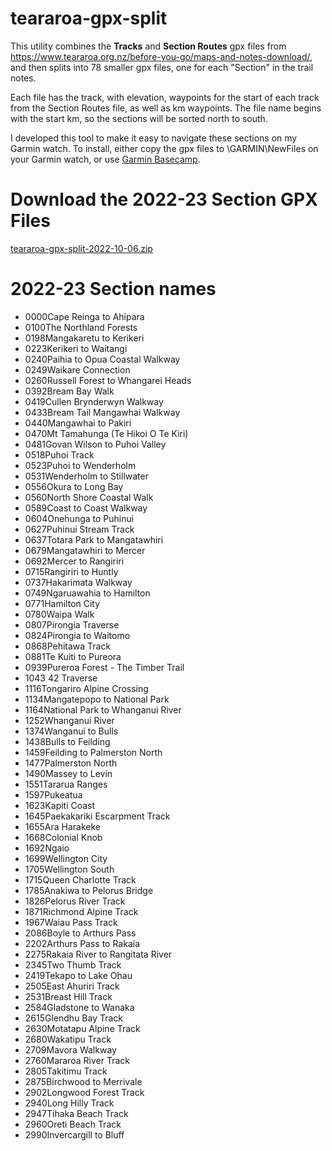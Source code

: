 # teararoa-gpx-split

This utility combines the **Tracks** and **Section Routes** gpx files from https://www.teararoa.org.nz/before-you-go/maps-and-notes-download/, and then splits into 78 smaller gpx files, one for each "Section" in the trail notes.  

Each file has the track, with elevation, waypoints for the start of each track from the Section Routes file, as well as km waypoints.  The file name begins with the start km, so the sections will be sorted north to south. 

I developed this tool to make it easy to navigate these sections on my Garmin watch.  To install, either copy the gpx files to \GARMIN\NewFiles on your Garmin watch, or use [Garmin Basecamp](https://www.garmin.com/en-NZ/software/basecamp/). 

# Download the 2022-23 Section GPX Files
[teararoa-gpx-split-2022-10-06.zip](https://github.com/bdoherty/teararoa-gpx-split/raw/main/published/teararoa-gpx-split-2022-10-06.zip)

# 2022-23 Section names

* 0000Cape Reinga to Ahipara
* 0100The Northland Forests
* 0198Mangakaretu to Kerikeri
* 0223Kerikeri to Waitangi
* 0240Paihia to Opua Coastal Walkway
* 0249Waikare Connection
* 0260Russell Forest to Whangarei Heads
* 0392Bream Bay Walk
* 0419Cullen Brynderwyn Walkway
* 0433Bream Tail Mangawhai Walkway
* 0440Mangawhai to Pakiri
* 0470Mt Tamahunga (Te Hikoi O Te Kiri)
* 0481Govan Wilson to Puhoi Valley
* 0518Puhoi Track
* 0523Puhoi to Wenderholm
* 0531Wenderholm to Stillwater
* 0556Okura to Long Bay
* 0560North Shore Coastal Walk
* 0589Coast to Coast Walkway
* 0604Onehunga to Puhinui
* 0627Puhinui Stream Track
* 0637Totara Park to Mangatawhiri
* 0679Mangatawhiri to Mercer
* 0692Mercer to Rangiriri
* 0715Rangiriri to Huntly
* 0737Hakarimata Walkway
* 0749Ngaruawahia to Hamilton
* 0771Hamilton City
* 0780Waipa Walk
* 0807Pirongia Traverse
* 0824Pirongia to Waitomo
* 0868Pehitawa Track
* 0881Te Kuiti to Pureora
* 0939Pureroa Forest - The Timber Trail
* 1043 42 Traverse
* 1116Tongariro Alpine Crossing
* 1134Mangatepopo to National Park
* 1164National Park to Whanganui River
* 1252Whanganui River
* 1374Wanganui to Bulls
* 1438Bulls to Feilding
* 1459Feilding to Palmerston North
* 1477Palmerston North
* 1490Massey to Levin
* 1551Tararua Ranges
* 1597Pukeatua
* 1623Kapiti Coast
* 1645Paekakariki Escarpment Track
* 1655Ara Harakeke
* 1668Colonial Knob
* 1692Ngaio
* 1699Wellington City
* 1705Wellington South
* 1715Queen Charlotte Track
* 1785Anakiwa to Pelorus Bridge
* 1826Pelorus River Track
* 1871Richmond Alpine Track
* 1967Waiau Pass Track
* 2086Boyle to Arthurs Pass
* 2202Arthurs Pass to Rakaia
* 2275Rakaia River to Rangitata River
* 2345Two Thumb Track
* 2419Tekapo to Lake Ohau
* 2505East Ahuriri Track
* 2531Breast Hill Track
* 2584Gladstone to Wanaka
* 2615Glendhu Bay Track
* 2630Motatapu Alpine Track
* 2680Wakatipu Track
* 2709Mavora Walkway
* 2760Mararoa River Track
* 2805Takitimu Track
* 2875Birchwood to Merrivale
* 2902Longwood Forest Track
* 2940Long Hilly Track
* 2947Tihaka Beach Track
* 2960Oreti Beach Track
* 2990Invercargill to Bluff
